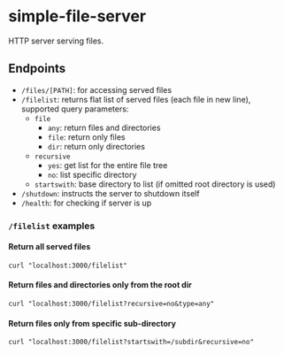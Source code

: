 # simple-file-server

HTTP server serving files.

## Endpoints

* `/files/[PATH]`: for accessing served files
* `/filelist`: returns flat list of served files (each file in new line), supported query parameters:
  * `file`
    * `any`: return files and directories
    * `file`: return only files
    * `dir`: return only directories
  * `recursive`
    * `yes`: get list for the entire file tree
    * `no`: list specific directory
  * `startswith`: base directory to list (if omitted root directory is used)
* `/shutdown`: instructs the server to shutdown itself
* `/health`: for checking if server is up

### `/filelist` examples

#### Return all served files

```
curl "localhost:3000/filelist"
```

#### Return files and directories only from the root dir

```
curl "localhost:3000/filelist?recursive=no&type=any"
```

#### Return files only from specific sub-directory

```
curl "localhost:3000/filelist?startswith=/subdir&recursive=no"
```
